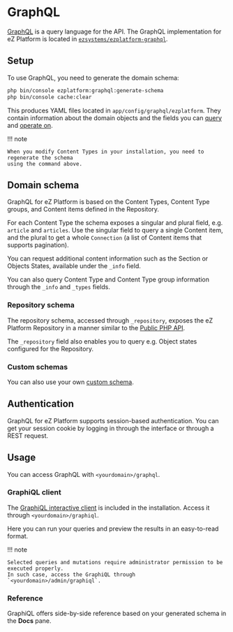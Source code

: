 # GraphQL

[GraphQL](https://graphql.org/) is a query language for the API.
The GraphQL implementation for eZ Platform is located in [`ezsystems/ezplatform-graphql`](https://github.com/ezsystems/ezplatform-graphql).

## Setup

To use GraphQL, you need to generate the domain schema:

``` bash
php bin/console ezplatform:graphql:generate-schema
php bin/console cache:clear
```

This produces YAML files located in `app/config/graphql/ezplatform`.
They contain information about the domain objects and the fields
you can [query](graphql_queries.md) and [operate on](graphql_operations.md).

!!! note

    When you modify Content Types in your installation, you need to regenerate the schema
    using the command above.

## Domain schema

GraphQL for eZ Platform is based on the Content Types, Content Type groups, and Content items
defined in the Repository.

For each Content Type the schema exposes a singular and plural field, e.g. `article` and `articles`.
Use the singular field to query a single Content item, and the plural to get a whole `Connection`
(a list of Content items that supports pagination).

You can request additional content information such as the Section or Objects States,
available under the `_info` field.

You can also query Content Type and Content Type group information through the `_info` and `_types` fields.

### Repository schema

The repository schema, accessed through `_repository`, exposes the eZ Platform Repository
in a manner similar to the [Public PHP API](public_php_api.md).

The `_repository` field also enables you to query e.g. Object states configured for the Repository.

### Custom schemas

You can also use your own [custom schema](graphql_customization.md#custom-schema).

## Authentication

GraphQL for eZ Platform supports session-based authentication.
You can get your session cookie by logging in through the interface or through a REST request.

## Usage

You can access GraphQL with `<yourdomain>/graphql`.

### GraphiQL client

The [GraphiQL interactive client](https://github.com/graphql/graphiql) is included in the installation.
Access it through `<yourdomain>/graphiql`.

Here you can run your queries and preview the results in an easy-to-read format.

!!! note

    Selected queries and mutations require administrator permission to be executed properly.
    In such case, access the GraphiQL through `<yourdomain>/admin/graphiql`.

### Reference

GraphiQL offers side-by-side reference based on your generated schema in the **Docs** pane.
